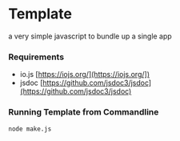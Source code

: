 # Template
a very simple javascript to bundle up a single app

### Requirements
- io.js [https://iojs.org/](https://iojs.org/])
- jsdoc [https://github.com/jsdoc3/jsdoc](https://github.com/jsdoc3/jsdoc)

### Running Template from Commandline

    node make.js
